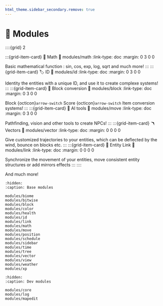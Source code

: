 ```yaml
---
html_theme.sidebar_secondary.remove: true
---
```


# 🧩 Modules

::::{grid} 2

:::{grid-item-card} 🧮 Math
:link: modules/math
:link-type: doc
:margin: 0 3 0 0

Basic mathematical function : sin, cos, exp, log, sqrt and much more!
:::
:::{grid-item-card} 🏷️ ID
:link: modules/id
:link-type: doc
:margin: 0 3 0 0

Identity the entities with a unique ID, and use it to create complexe systems!
:::
:::{grid-item-card} 🔀 Block conversion
:link: modules/block
:link-type: doc
:margin: 0 3 0 0

Block {octicon}`arrow-switch` Score {octicon}`arrow-switch` Item conversion systems!
:::
:::{grid-item-card} 🧠 AI tools
:link: modules/move
:link-type: doc
:margin: 0 3 0 0

Pathfinding, vision and other tools to create NPCs!
:::
:::{grid-item-card} 🪃 Vectors
:link: modules/vector
:link-type: doc
:margin: 0 0 0 0

Give customized trajectories to your entities, which can be deflected by the wind, bounce on blocks etc.
:::
:::{grid-item-card} 📎 Entity Link
:link: modules/link
:link-type: doc
:margin: 0 0 0 0

Synchronize the movement of your entities, move consistent entity structures or add mirrors effects
:::
::::

And much more!

```{toctree}
:hidden:
:caption: Base modules

modules/biome
modules/bitwise
modules/block
modules/color
modules/health
modules/id
modules/link
modules/math
modules/move
modules/position
modules/schedule
modules/sidebar
modules/time
modules/tree
modules/vector
modules/view
modules/weather
modules/xp
```

```{toctree}
:hidden:
:caption: Dev modules

modules/core
modules/log
modules/mapedit
```
